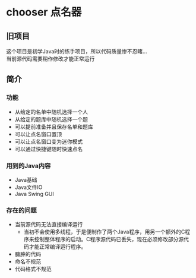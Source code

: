 # chooser 点名器
 
## 旧项目
这个项目是初学Java时的练手项目，所以代码质量惨不忍睹...  
当前源代码需要稍作修改才能正常运行

## 简介

### 功能

* 从给定的名单中随机选择一个人
* 从给定的题库中随机选择一个题
* 可以提前准备并且保存名单和题库
* 可以让点名窗口置顶
* 可以让点名窗口变为迷你模式
* 可以通过快捷键随时快速点名

### 用到的Java内容

* Java基础
* Java文件IO
* Java Swing GUI

### 存在的问题
* 当前源代码无法直接编译运行
  * 当初不会使用多线程，于是便制作了两个Java程序，用另一个额外的C程序来控制整体程序的启动。C程序源代码已丢失，现在必须修改部分源代码才能正常编译运行程序。
* 臃肿的代码
* 命名不规范
* 代码格式不规范
